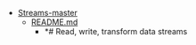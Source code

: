 - <a href = "E:\Node_projects\Node_Way\ArchivTSH_2\ArhivTimur_2\Streams-master\cat.Streams-master\dir.Streams-master.md">Streams-master</a>
    - <a href = "E:\Node_projects\Node_Way\ArchivTSH_2\ArhivTimur_2\Streams-master\README.md">README.md</a>
        - *# Read, write, transform data streams
